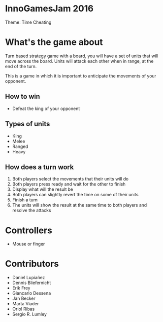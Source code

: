 # InnoGamesJam 2016
Theme: Time Cheating

# What's the game about
Turn based strategy game with a board, you will have a set of units that will move across the board. Units will attack each other when in range, at the end of the turn.

This is a game in which it is important to anticipate the movements of your opponent.

## How to win
 - Defeat the king of your opponent

## Types of units
 - King
 - Melee
 - Ranged
 - Heavy

## How does a turn work
 1. Both players select the movements that their units will do
 2. Both players press ready and wait for the other to finish
 3. Display what will the result be
 4. Both players can slightly revert the time on some of their units
 5. Finish a turn
 6. The units will show the result at the same time to both players and resolve the attacks

# Controllers
 - Mouse or finger

# Contributors
 - Daniel Lupiañez
 - Dennis Bliefernicht
 - Erik Frey
 - Giancarlo Dessena
 - Jan Becker
 - Marta Viader
 - Oriol Ribas
 - Sergio R. Lumley
